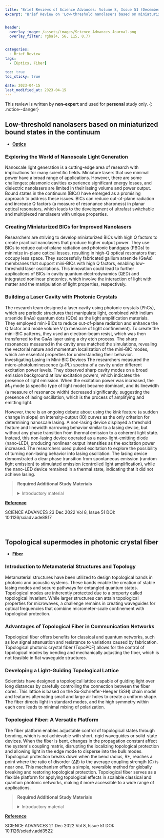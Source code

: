 ```yaml
---
title: "Brief Reviews of Science Advances: Volume 8, Issue 51 (December 23, 2022)"
excerpt: "Brief Review on 'Low-threshold nanolasers based on miniaturized bound states in the continuum' and 'Topological supermodes in photonic crystal fiber' "


header:
  overlay_image: /assets/images/Science_Advances_Journal.png
  overlay_filter: rgba(4, 56, 115, 0.7)


categories:
  - Brief Review
tags:
  - [Optics, Fiber]

toc: true
toc_sticky: true
 
date: 2023-04-15
last_modified_at: 2023-04-15
---
```


This review is written by **non-expert** and used for **personal** study only.
{: .notice--danger}

## Low-threshold nanolasers based on miniaturized bound states in the continuum
- **<U>Optics</U>**

### Exploring the World of Nanoscale Light Generation 

Nanoscale light generation is a cutting-edge area of research with implications for many scientific fields. Miniature lasers that use minimal power have a broad range of applications. However, there are some challenges: plasmonic cavities experience significant energy losses, and dielectric nanolasers are limited in their lasing volume and power output. Bound states in the continuum (BICs) have emerged as a promising approach to address these issues. BICs can reduce out-of-plane radiation and increase Q factors (a measure of resonance sharpness) in planar optical resonators, which leads to the development of ultrafast switchable and multiplexed nanolasers with unique properties.

### Creating Miniaturized BICs for Improved Nanolasers 

Researchers are striving to develop miniaturized BICs with high Q factors to create practical nanolasers that produce higher output power. They use BICs to reduce out-of-plane radiation and photonic bandgaps (PBGs) to minimize in-plane optical losses, resulting in high-Q optical resonators that occupy less space. They successfully fabricated gallium arsenide (GaAs) membranes that support mini-BICs with high Q factors, enabling low-threshold laser oscillations. This innovation could lead to further applications of BICs in cavity quantum electrodynamics (QED) and integrated nonlinear photonics, which involve the interaction of light with matter and the manipulation of light properties, respectively.

### Building a Laser Cavity with Photonic Crystals 

The research team designed a laser cavity using photonic crystals (PhCs), which are periodic structures that manipulate light, combined with indium arsenide (InAs) quantum dots (QDs) as the light amplification materials. They employed mini-BICs to reduce out-of-plane radiation and enhance the Q factor and mode volume V (a measure of light confinement). To create the mini-BIC patterns, they used an electron-beam resist, which was then transferred to the GaAs layer using a dry etch process. The sharp resonances measured in the cavity area matched the simulations, revealing the vectorial nature and momentum localization of the mini-BIC modes, which are essential properties for understanding their behavior.
Investigating Lasing in Mini-BIC Devices The researchers measured the micro-photoluminescence (μ-PL) spectra of a cavity under different excitation power levels. They observed sharp cavity modes on a broad emission background at low excitation powers, which indicates the presence of light emission. When the excitation power was increased, the $M_{11}$ mode (a specific type of light mode) became dominant, and its linewidth (a measure of resonance width) decreased significantly, suggesting the presence of lasing oscillation, which is the process of amplifying and emitting light.

However, there is an ongoing debate about using the kink feature (a sudden change in slope) on intensity-output (IO) curves as the only criterion for determining nanoscale lasing. A non-lasing device displayed a threshold feature and linewidth narrowing behavior similar to a lasing device, but without any phase transition from thermal emission to a coherent light state. Instead, this non-lasing device operated as a nano-light-emitting diode (nano-LED), producing nonlinear output intensities as the excitation power increased. The researchers used pulsed excitation to explore the possibility of turning non-lasing behavior into lasing oscillation. The lasing device demonstrated a clear phase transition from spontaneous emission (random light emission) to stimulated emission (controlled light amplification), while the nano-LED device remained in a thermal state, indicating that it did not achieve lasing.
 


>**Required Additional Study Materials**
> 
> <details>
> <summary>Introductory material</summary>
> <div markdown="1">
> - **"Nanophotonics"** by Arthur McGurn
> - **"Principles of Nano-Optics"** by Lukas Novotny and Bert Hecht
> </div>
> </details>

**<U>Reference</U>**

SCIENCE ADVANCES 23 Dec 2022 Vol 8, Issue 51 DOI: 10.1126/sciadv.ade8817

<br>

## Topological supermodes in photonic crystal fiber
- **<U>Fiber</U>**

### Introduction to Metamaterial Structures and Topology

Metamaterial structures have been utilized to design topological bands in photonic and acoustic systems. These bands enable the creation of stable lasing modes and secure pathways for entangled quantum states. Topological modes are inherently protected due to a property called topological invariant. While larger structures can attain topological properties for microwaves, a challenge remains in creating waveguides for optical frequencies that combine micrometer-scale confinement with topological protection.

### Advantages of Topological Fiber in Communication Networks

Topological fiber offers benefits for classical and quantum networks, such as low signal attenuation and resistance to variations caused by fabrication. Topological photonic crystal fiber (TopoPCF) allows for the control of topological modes by bending and mechanically adjusting the fiber, which is not feasible in flat waveguide structures.

### Developing a Light-Guiding Topological Lattice

Scientists have designed a topological lattice capable of guiding light over long distances by carefully controlling the connection between the fiber cores. This lattice is based on the Su-Schrieffer-Heeger (SSH) chain model and features alternating small and large air holes to create a uniform shape. The fiber directs light in standard modes, and the high symmetry within each core leads to minimal mixing of polarization.

### Topological Fiber: A Versatile Platform

The fiber platform enables adjustable control of topological states through bending, which is not achievable with short, rigid waveguides or solid-state devices. When the fiber is bent, changes in the propagation constant affect the system's coupling matrix, disrupting the localizing topological protection and allowing light in the edge mode to disperse into the bulk modes. Topological protection breaks down when the bend radius, R*, reaches a point where the ratio of disorder (Δβ) to the average coupling strength (C) is near one. This mechanism offers a simple, reversible method for globally breaking and restoring topological protection. Topological fiber serves as a flexible platform for applying topological effects in scalable classical and quantum photonic networks, making it more accessible to a wide range of applications.



>**Required Additional Study Materials**
> 
> <details>
> <summary>Introductory material</summary>
> <div markdown="1">
> - Optics, Light and Lasers: The Practical Approach to Modern Aspects of Photonics and Laser Physics by Dieter Meschede
> </div>
> </details>

**<U>Reference</U>**

SCIENCE ADVANCES 21 Dec 2022 Vol 8, Issue 51 DOI: 10.1126/sciadv.add3522
